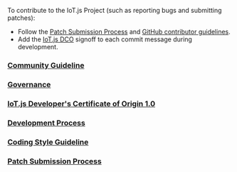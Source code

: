 To contribute to the IoT.js Project (such as reporting bugs and submitting patches):
* Follow the [Patch Submission Process](https://github.com/Samsung/IoT.js/wiki/Patch-Submission-Process) and [GitHub contributor guidelines](https://guides.github.com/activities/contributing-to-open-source/).
* Add the [IoT.js DCO](https://github.com/Samsung/IoT.js/wiki/IoT.js-Developer's-Certificate-of-Origin-1.0) signoff to each commit message during development.

### [Community Guideline](https://github.com/Samsung/IoT.js/wiki/Community-Guidelines)
### [Governance](https://github.com/Samsung/IoT.js/wiki/Governance)
### [IoT.js Developer's Certificate of Origin 1.0](https://github.com/Samsung/IoT.js/wiki/IoT.js-Developer's-Certificate-of-Origin-1.0)
### [Development Process](https://github.com/Samsung/IoT.js/wiki/Development-Process)
### [Coding Style Guideline](https://github.com/Samsung/IoT.js/wiki/Coding_Style_Guideline)
### [Patch Submission Process](https://github.com/Samsung/IoT.js/wiki/Patch-Submission-Process)